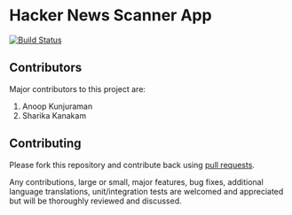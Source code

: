 # Hacker News Scanner App

[![Build Status](https://travis-ci.org/anoopengineer/HackerNewsScanner?branch=master)](https://travis-ci.org/anoopengineer/HackerNewsScanner)



## Contributors
Major contributors to this project are:
1. Anoop Kunjuraman
1. Sharika Kanakam


## Contributing

Please fork this repository and contribute back using
[pull requests](https://github.com/anoopengineer/HackerNewsScanner/pulls).

Any contributions, large or small, major features, bug fixes, additional
language translations, unit/integration tests are welcomed and appreciated
but will be thoroughly reviewed and discussed.